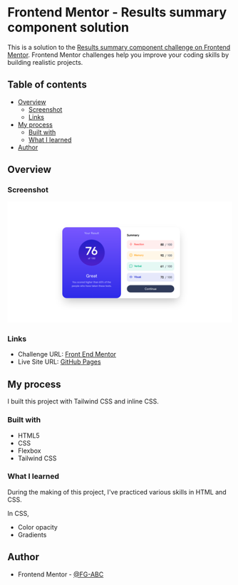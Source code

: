 # Frontend Mentor - Results summary component solution

This is a solution to the [Results summary component challenge on Frontend Mentor](https://www.frontendmentor.io/challenges/results-summary-component-CE_K6s0maV). Frontend Mentor challenges help you improve your coding skills by building realistic projects. 

## Table of contents

- [Overview](#overview)
  - [Screenshot](#screenshot)
  - [Links](#links)
- [My process](#my-process)
  - [Built with](#built-with)
  - [What I learned](#what-i-learned)
- [Author](#author)

## Overview

### Screenshot

![Screenshot](./Screenshot.png)

### Links

- Challenge URL:  [Front End Mentor](https://www.frontendmentor.io/challenges/results-summary-component-CE_K6s0maV)
- Live Site URL: [GitHub Pages](https://your-live-site-url.com)

## My process
I built this project with Tailwind CSS and inline CSS.

### Built with

- HTML5
- CSS
- Flexbox
- Tailwind CSS

### What I learned

During the making of this project, I've practiced various skills in HTML and CSS.

In CSS,
- Color opacity
- Gradients


## Author

- Frontend Mentor - [@FG-ABC](https://www.frontendmentor.io/profile/FG-ABC)

